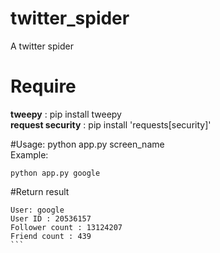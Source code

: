 # twitter_spider
A twitter spider

# Require
<strong>tweepy</strong> : pip install tweepy<br>
<strong>request security</strong> : pip install 'requests[security]'

#Usage:
python app.py screen_name
<br>
Example:
```
python app.py google
```
#Return result

````
User: google 
User ID : 20536157
Follower count : 13124207
Friend count : 439
```
